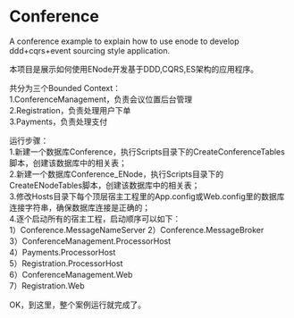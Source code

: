 ﻿Conference
==========

A conference example to explain how to use enode to develop ddd+cqrs+event sourcing style application.  

本项目是展示如何使用ENode开发基于DDD,CQRS,ES架构的应用程序。  

共分为三个Bounded Context：  
1.ConferenceManagement，负责会议位置后台管理  
2.Registration，负责处理用户下单  
3.Payments，负责处理支付  

运行步骤：  
1.新建一个数据库Conference，执行Scripts目录下的CreateConferenceTables脚本，创建该数据库中的相关表；  
2.新建一个数据库Conference_ENode，执行Scripts目录下的CreateENodeTables脚本，创建该数据库中的相关表；  
3.修改Hosts目录下每个顶层宿主工程里的App.config或Web.config里的数据库连接字符串，确保数据库连接是正确的；  
4.逐个启动所有的宿主工程，启动顺序可以如下：  
1）Conference.MessageNameServer
2）Conference.MessageBroker  
3）ConferenceManagement.ProcessorHost  
4）Payments.ProcessorHost  
5）Registration.ProcessorHost  
6）ConferenceManagement.Web  
7）Registration.Web  

OK，到这里，整个案例运行就完成了。  
